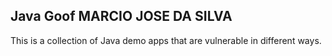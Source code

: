 ## Java Goof MARCIO JOSE DA SILVA

This is a collection of Java demo apps that are vulnerable in different ways.


